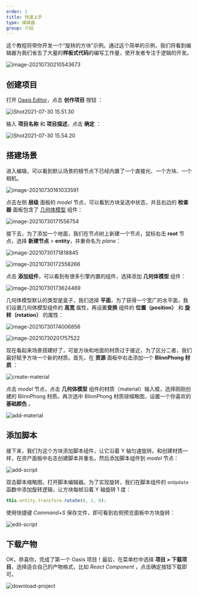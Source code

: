 ```yaml
---
order: 1
title: 快速上手
type: 编辑器
group: 介绍
---
```


这个教程将带你开发一个“旋转的方块”示例。通过这个简单的示例，我们将看到编辑器为我们省去了大量的**样板式代码**的编写工作量，使开发者专注于逻辑的开发。

![image-20210730210543673](https://gw.alipayobjects.com/zos/OasisHub/0da575f2-01ba-4a2f-acc7-222ebce3db47/image-20210730210543673.png)

## 创建项目

打开 [Oasis Editor](https://oasistwa.alipay.com/3d)，点击 **创作项目** 按钮 ：

![iShot2021-07-30 15.51.30](https://gw.alipayobjects.com/zos/OasisHub/0deef242-34cc-40e6-8757-ce572e8b4422/iShot2021-07-30%25252015.51.30.png)

输入 **项目名称** 和 **项目描述**，点击 **确定** ：

![iShot2021-07-30 15.54.20](https://gw.alipayobjects.com/zos/OasisHub/9cb10230-9d75-42d6-ab85-f9dbc9dd952b/iShot2021-07-30%25252015.54.20.png)

## 搭建场景

进入编辑，可以看到默认场景的根节点下已经内置了一个直接光、一个方块、一个相机。

![image-20210730161033591](https://gw.alipayobjects.com/zos/OasisHub/b014300e-99bc-4c47-9e7a-db8abebfc3ad/image-20210730161033591.png)

点击左侧 **层级** 面板的 *model* 节点，可以看到方块呈选中状态，并且右边的 **检查器** 面板包含了 [几何体模型](${docs}primitive-mesh-cn) 组件：

![image-20210730171556754](https://gw.alipayobjects.com/zos/OasisHub/6c14ac7a-36a4-4501-89a1-54a1020346d1/image-20210730171556754.png)

接下去，为了添加一个地面，我们在节点树上新建一个节点，鼠标右击 **root** 节点，选择 **新建节点** > **entity**，并重命名为 *plane*：

![image-20210730171818845](https://gw.alipayobjects.com/zos/OasisHub/39a43174-dae5-49c3-8775-1aad08e87946/image-20210730171818845.png)

![image-20210730172558266](https://gw.alipayobjects.com/zos/OasisHub/005baf3e-f613-45b5-a23a-70083868205b/image-20210730172558266.png)

点击 **添加组件**，可以看到有很多引擎内置的组件，选择添加 **几何体模型** 组件：

![image-20210730173624469](https://gw.alipayobjects.com/zos/OasisHub/08510ea7-66e8-4394-b88a-963fb173dad9/image-20210730173624469.png)

几何体模型默认的类型是盒子，我们选择 **平面**，为了获得一个宽广的水平面，我们设置几何体模型组件的 **高宽** 属性，再设置**变换** 组件的 **位置（position）** 和 **旋转（rotation）** 的属性：

![image-20210730174006856](https://gw.alipayobjects.com/zos/OasisHub/08cbb5cc-46af-4b23-948a-97476def88ec/image-20210730174006856.png)

![image-20210730201757522](https://gw.alipayobjects.com/zos/OasisHub/dd7dbcdc-d048-4798-ba78-88a14d876ef0/image-20210730201757522.png)

现在看起来场景搭建好了，可是方块和地面的材质过于接近，为了区分二者，我们最好赋予方块一个新的材质。首先，在 **资源** 面板中右击添加一个 **BlinnPhong 材质** ：

![create-material](https://gw.alipayobjects.com/zos/OasisHub/cfd04ad7-4301-4cdb-aff4-1580accd7da3/create-material.gif)

点击 *model* 节点，点击 **几何体模型** 组件的材质（material）输入框，选择刚刚创建的 BlinnPhong 材质。再次选中 BlinnPhong 材质球缩略图，设置一个你喜欢的 **基础颜色** 。

![add-material](https://gw.alipayobjects.com/zos/OasisHub/97a2060e-7809-4991-b102-bd0324288252/add-material.gif)

##  添加脚本

接下来，我们为这个方块添加脚本组件，让它沿着 Y 轴匀速旋转。和创建材质一样，在资产面板中右击创建脚本并重名，然后添加脚本组件到 *model* 节点：

![add-script](https://gw.alipayobjects.com/zos/OasisHub/b6a33f8d-f8e3-4e4d-9bcf-3ac6e3920f70/add-script.gif)

双击脚本缩略图，打开脚本编辑器。为了实现旋转，我们在脚本组件的 `onUpdate` 函数中添加旋转逻辑，让方块每帧沿着 Y 轴旋转 1 度：

```typescript
this.entity.transform.rotate(0, 1, 0);
```

使用快捷键 _Command+S_ 保存文件，即可看到右侧预览面板中方块旋转：

![edit-script](https://gw.alipayobjects.com/zos/OasisHub/a7c3affa-c40a-4624-aa26-73bdbcb73bee/edit-script.gif)

## 下载产物

OK，恭喜你，完成了第一个 Oasis 项目！最后，在菜单栏中选择 **项目 > 下载项目**，选择适合自己的产物格式，比如 *React Component* ，点击确定按钮下载即可。

![download-project](https://gw.alipayobjects.com/zos/OasisHub/01f6a34e-0145-4680-87b3-24b73ac45001/download-project.gif)

